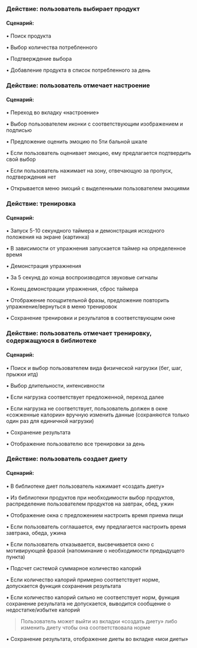 ### Действие: пользователь выбирает продукт

#### Сценарий:  

•	Поиск продукта   

•	Выбор количества потребленногo

•	Подтверждение выбора

•	Добавление продукта в список потребленного за день  
  
  
  
  
### Действие: пользователь отмечает настроение 

#### Сценарий:  

•	Переход во вкладку «настроение» 

•	Выбор пользователем иконки с соответствующим изображением и подписью  

•	Предложение оценить эмоцию по 5ти бальной шкале  

•	Если пользователь оценивает эмоцию, ему предлагается подтвердить свой выбор  

•	Если пользователь нажимает на зону, отвечающую за пропуск, подтверждения нет  

•	Открывается меню эмоций с выделенными пользователем эмоциями  
  
  

### Действие: тренировка

#### Сценарий:  

•	Запуск 5-10 секундного таймера и демонстрация исходного положения на экране (картинка) 

•	В зависимости от упражнения запускается таймер на определенное время  

•	Демонстрация упражнения 

•	За 5 секунд до конца воспроизводятся звуковые сигналы  

•	Конец демонстрации упражнения, сброс таймера  

•	Отображение поощрительной фразы, предложение повторить упражнение/вернуться в меню тренировок  

•	Сохранение тренировки и результатов в соответствующем окне  


### Действие: пользователь отмечает тренировку, содержащуюся в библиотеке

#### Сценарий:
•	Поиск и выбор пользователем вида физической нагрузки (бег, шаг, прыжки итд)  

•	Выбор длительности, интенсивности   

•	Если нагрузка соответствует предложенной, переход далее  

•	Если нагрузка не соответствует, пользователь должен в окне «сожженные калории» вручную изменить данные (сохраняются только один раз для единичной нагрузки)  

•	Сохранение результата  

•	Отображение пользователю все тренировки за день



### Действие: пользователь создает диету

#### Сценарий:
•	В библиотеке диет пользователь нажимает «создать диету»  

•	Из библиотеки продуктов при необходимости выбор продуктов, распределение пользователем продуктов на завтрак, обед, ужин  

•	Отображение окна с предложением настроить время приема пищи  

•	Если пользователь соглашается, ему предлагается настроить время завтрака, обеда, ужина  

•	Если пользователь отказывается, высвечивается окно с мотивирующей фразой (напоминание о необходимости предыдущего пункта)  

•	Подсчет системой суммарное количество калорий  

•	Если количество калорий примерно соответствует норме, допускается функция сохранения результата  

•	Если количество калорий сильно не соответствует норм, функция сохранение результата не допускается, выводится сообщение о недостатке/избытке калорий  

> Пользователь может выйти из вкладки «создать диету» либо изменить диету чтобы она соответствовала норме  

•	Сохранение результата, отображение диеты во вкладке «мои диеты»  


